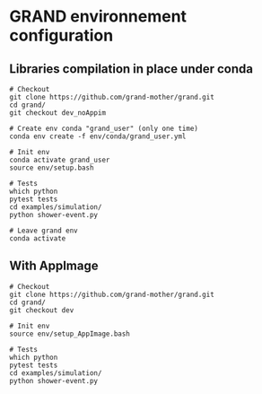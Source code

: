 # GRAND environnement configuration

## Libraries compilation in place under conda 

```
# Checkout
git clone https://github.com/grand-mother/grand.git
cd grand/
git checkout dev_noAppim

# Create env conda "grand_user" (only one time)
conda env create -f env/conda/grand_user.yml

# Init env
conda activate grand_user
source env/setup.bash

# Tests
which python
pytest tests
cd examples/simulation/
python shower-event.py

# Leave grand env
conda activate
```



## With AppImage
```
# Checkout
git clone https://github.com/grand-mother/grand.git
cd grand/
git checkout dev

# Init env
source env/setup_AppImage.bash

# Tests
which python
pytest tests
cd examples/simulation/
python shower-event.py
```